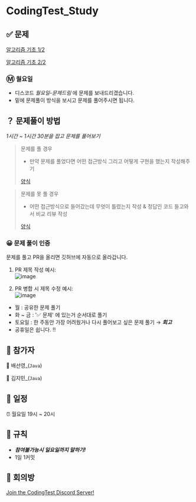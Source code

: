 # CodingTest_Study

## ✅ 문제

[알고리즘 기초 1/2](https://code.plus/course/41)

[알고리즘 기초 2/2](https://code.plus/course/42)

### Ⓜ️ 월요일

- 디스코드 *월요일-문제드림* 에 문제를 보내드리겠습니다.
- 밑에 문제풀이 방식을 보시고 문제를 풀어주시면 됩니다.

## ？ 문제풀이 방법

*1시간 ~ 1시간 30분을 잡고 문제를 풀어보기*

> 문제를 풀 경우
> 
> - 만약 문제를 풀었다면 어떤 접근방식 그리고 어떻게 구현을 했는지 작성해주기
> 
> [양식](https://www.notion.so/133f45ab242d808b8f4ded6e0fa7c837?pvs=21)
> 

> 문제를 못 풀 경우
> 
> - 어떤 접근방식으로 들어갔는데 무엇이 틀렸는지 작성 & 정답인 코드 들고와서 비교 리뷰 작성
> 
> [양식](https://www.notion.so/133f45ab242d80359a5bce6ccca1ff48?pvs=21)
> 

### 😀 문제 풀이 인증

문제를 풀고 PR을 올리면 깃허브에 자동으로 올라갑니다.

1. PR 제목 작성 예시:  
   ![image](https://github.com/user-attachments/assets/1311766a-5933-4aca-89b6-6def19825135)  

2. PR 병합 시 제목 수정 예시:  
   ![image](https://github.com/user-attachments/assets/f492fa66-b1ba-4ad9-b426-d918c1a87d95)

   
- 월 : 공유한 문제 풀기
- 화 ~ 금 : '✅ 문제' 에 있는거 순서대로 풀기
- 토요일 : 한 주동안 가장 어려웠거나 다시 풀어보고 싶은 문제 풀기 → ***회고***
- 공휴일은 쉽니다. !!

## 👥 참가자

🐉 배선영_(`Java`)

🐇 김지민_(`Java`)

## 📅 일정

⏰ 월요일 19시 ~ 20시

## 📝 규칙

- ***참여불가능시 일요일까지 말하기!***
- 1일 1커밋

## 🏢 회의방
[Join the CodingTest Discord Server!](https://discord.gg/tyCj59Ce)
